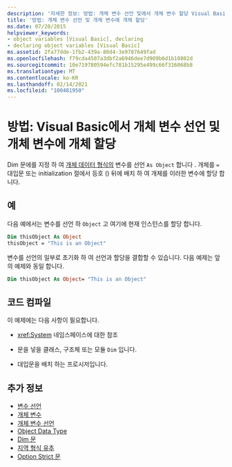 ```yaml
---
description: '자세한 정보: 방법: 개체 변수 선언 및에서 개체 변수 할당 Visual Basic'
title: '방법: 개체 변수 선언 및 개체 변수에 개체 할당'
ms.date: 07/20/2015
helpviewer_keywords:
- object variables [Visual Basic], declaring
- declaring object variables [Visual Basic]
ms.assetid: 2fa77dde-1fb2-439a-80d4-3e9787649fad
ms.openlocfilehash: f79cda4507a3dbf2a6946dee7d909b6d1b10802d
ms.sourcegitcommit: 10e719780594efc781b15295e499c66f316068b8
ms.translationtype: MT
ms.contentlocale: ko-KR
ms.lasthandoff: 02/14/2021
ms.locfileid: "100481950"
---
```

# <a name="how-to-declare-an-object-variable-and-assign-an-object-to-it-in-visual-basic"></a>방법: Visual Basic에서 개체 변수 선언 및 개체 변수에 개체 할당

Dim 문에를 지정 하 여 [개체 데이터 형식의](../../../language-reference/data-types/object-data-type.md) 변수를 선언 `As Object` 합니다 [](../../../language-reference/statements/dim-statement.md). 개체를 `=` 대입문 또는 initialization 절에서 등호 () 뒤에 배치 하 여 개체를 이러한 변수에 할당 합니다.

## <a name="example"></a>예

다음 예에서는 변수를 선언 하 `Object` 고 여기에 현재 인스턴스를 할당 합니다.

```vb
Dim thisObject As Object
thisObject = "This is an Object"
```

변수를 선언의 일부로 초기화 하 여 선언과 할당을 결합할 수 있습니다. 다음 예제는 앞의 예제와 동일 합니다.

```vb
Dim thisObject As Object= "This is an Object"
```

## <a name="compile-the-code"></a>코드 컴파일

이 예제에는 다음 사항이 필요합니다.

- <xref:System> 네임스페이스에 대한 참조

- 문을 넣을 클래스, 구조체 또는 모듈 `Dim` 입니다.

- 대입문을 배치 하는 프로시저입니다.

## <a name="see-also"></a>추가 정보

- [변수 선언](variable-declaration.md)
- [개체 변수](object-variables.md)
- [개체 변수 선언](object-variable-declaration.md)
- [Object Data Type](../../../language-reference/data-types/object-data-type.md)
- [Dim 문](../../../language-reference/statements/dim-statement.md)
- [지역 형식 유추](local-type-inference.md)
- [Option Strict 문](../../../language-reference/statements/option-strict-statement.md)
